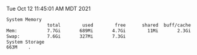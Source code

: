 Tue Oct 12 11:45:01 AM MDT 2021
```bash
System Memory
               total        used        free      shared  buff/cache   available
Mem:           7.7Gi       689Mi       4.7Gi        11Mi       2.3Gi       6.6Gi
Swap:          7.6Gi       327Mi       7.3Gi
System Storage
663M	.
```
